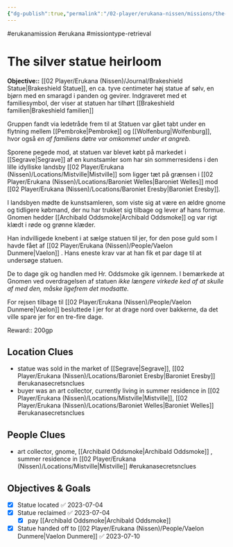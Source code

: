 ```yaml
---
{"dg-publish":true,"permalink":"/02-player/erukana-nissen/missions/the-silver-statue-heirloom-mission-1/","title":"The silver statue heirloom"}
---
```


#erukanamission  #erukana #missiontype-retrieval

# The silver statue heirloom
**Objective::** [[02 Player/Erukana (Nissen)/Journal/Brakeshield Statue\|Brakeshield Statue]], en ca. tyve centimeter høj statue af sølv, en bjørn med en smaragd i panden og gevirer. Indgraveret med et familiesymbol, der viser at statuen har tilhørt [[Brakeshield familien\|Brakeshield familien]]

Gruppen fandt via ledetråde frem til at Statuen var gået tabt under en flytning mellem [[Pembroke\|Pembroke]] og [[Wolfenburg\|Wolfenburg]], hvor også *en af familiens døtre var omkommet under et angreb.*

Sporene pegede mod, at statuen var blevet købt på markedet i [[Segrave\|Segrave]] af en kunstsamler som har sin sommerresidens i den lille idylliske landsby [[02 Player/Erukana (Nissen)/Locations/Mistville\|Mistville]] som ligger tæt på grænsen i [[02 Player/Erukana (Nissen)/Locations/Baroniet Welles\|Baroniet Welles]] mod [[02 Player/Erukana (Nissen)/Locations/Baroniet Eresby\|Baroniet Eresby]].

I landsbyen mødte de kunstsamleren, som viste sig at være en ældre gnome og tidligere købmand, der nu har trukket sig tilbage og lever af hans formue. Gnomen hedder [[Archibald Oddsmoke\|Archibald Oddsmoke]] og var rigt klædt i røde og grønne klæder. 

Han indvilligede knebent i at sælge statuen til jer, for den pose guld som I havde fået af [[02 Player/Erukana (Nissen)/People/Vaelon Dunmere\|Vaelon]] . Hans eneste krav var at han fik et par dage til at undersøge statuen.
 
De to dage gik og handlen med Hr. Oddsmoke gik igennem. I bemærkede at Gnomen ved overdragelsen af statuen *ikke længere virkede ked af at skulle af med den, måske ligefrem det modsatte.*

For rejsen tilbage til [[02 Player/Erukana (Nissen)/People/Vaelon Dunmere\|Vaelon]] besluttede I jer for at drage nord over bakkerne, da det ville spare jer for en tre-fire dage.

Reward:: 200gp

## Location Clues
- statue was sold in the market of [[Segrave\|Segrave]], [[02 Player/Erukana (Nissen)/Locations/Baroniet Eresby\|Baroniet Eresby]] #erukanasecretsnclues
- buyer was an art collector, currently living in summer residence in [[02 Player/Erukana (Nissen)/Locations/Mistville\|Mistville]], [[02 Player/Erukana (Nissen)/Locations/Baroniet Welles\|Baroniet Welles]] #erukanasecretsnclues 

## People Clues 
- art collector, gnome, [[Archibald Oddsmoke\|Archibald Oddsmoke]] , summer residence in [[02 Player/Erukana (Nissen)/Locations/Mistville\|Mistville]]  #erukanasecretsnclues 


## Objectives & Goals 
- [x] Statue located ✅ 2023-07-04
- [x] Statue reclaimed ✅ 2023-07-04
	- [x] pay [[Archibald Oddsmoke\|Archibald Oddsmoke]] 
- [x] Statue handed off to [[02 Player/Erukana (Nissen)/People/Vaelon Dunmere\|Vaelon Dunmere]] ✅ 2023-07-10